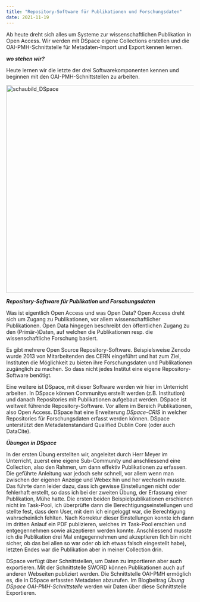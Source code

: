 ```yaml
---
title: "Repository-Software für Publikationen und Forschungsdaten"
date: 2021-11-19
---
```

Ab heute dreht sich alles um Systeme zur wissenschaftlichen Publikation in Open Access. Wir werden mit DSpace eigene Collections erstellen und die OAI-PMH-Schnittstelle für Metadaten-Import und Export kennen lernen.

***wo stehen wir?***

Heute lernen wir die letzte der drei Softwarekomponenten kennen und beginnen mit den OAI-PMH-Schnittstellen zu arbeiten.

<img width="557" alt="schaubild_DSpace" src="https://user-images.githubusercontent.com/74451681/151667270-688751c1-2061-48cf-9502-74ef533f02de.png">

***Repository-Software für Publikation und Forschungsdaten***

Was ist eigentlich Open Access und was Open Data?
Open Access dreht sich um Zugang zu Publikationen, vor allem wissenschaftlicher Publikationen. Open Data hingegen beschreibt den öffentlichen Zugang zu den (Primär-)Daten, auf welchen die Publikationen resp. die wissenschaftliche Forschung basiert.

Es gibt mehrere Open Source Repository-Software. Beispielsweise Zenodo wurde 2013 von Mitarbeitenden des CERN eingeführt und hat zum Ziel, Instituten die Möglichkeit zu bieten ihre Forschungsdaten und Publikationen zugänglich zu machen. So dass nicht jedes Institut eine eigene Repository-Software benötigt. 

Eine weitere ist DSpace, mit dieser Software werden wir hier im Unterricht arbeiten. In DSpace können Communitys erstellt werden (z.B. Institution) und danach Repositories mit Publikationen aufgebaut werden. DSpace ist weltweit führende Repository-Software. Vor allem im Bereich Publikationen, also Open Access. DSpace hat eine Erweiterung *DSpace-CRIS* in welcher Repositories für Forschungsdaten erfasst werden können. 
DSpace unterstützt den Metadatenstandard Qualified Dublin Core (oder auch DataCite).

***Übungen in DSpace***

In der ersten Übung erstellten wir, angeleitet durch Herr Meyer im Unterricht, zuerst eine eigene Sub-Community und anschliessend eine Collection, also den Rahmen, um dann effektiv Publikationen zu erfassen. Die geführte Anleitung war jedoch sehr schnell, vor allem wenn man zwischen der eigenen Anzeige und Webex hin und her wechseln musste. Das führte dann leider dazu, dass ich gewisse Einstellungen nicht oder fehlerhaft erstellt, so dass ich bei der zweiten Übung, der Erfassung einer Publikation, Mühe hatte. Die ersten beiden Beispielpublikationen erschienen nicht im Task-Pool, ich überprüfte dann die Berechtigungseinstellungen und stellte fest, dass dem User, mit dem ich eingeloggt war, die Berechtigung wahrscheinlich fehlten. Nach Korrektur dieser Einstellungen konnte ich dann im dritten Anlauf ein PDF publizieren, welches im Task-Pool erschien und entgegennehmen sowie akzeptieren werden konnte. Anschliessend musste ich die Publikation drei Mal entgegennehmen und akzeptieren (Ich bin nicht sicher, ob das bei allen so war oder ob ich etwas falsch eingestellt habe), letzten Endes war die Publikation aber in meiner Collection drin.

DSpace verfügt über Schnittstellen, um Daten zu importieren aber auch exportieren. Mit der Schnittstelle SWORD können Publikationen auch auf anderen Webseiten publiziert werden. Die Schnittstelle OAI-PMH ermöglich es, die in DSpace erfassten Metadaten abzurufen. Im Blogbeitrag *Übung DSpace OAI-PMH-Schnittstelle* werden wir Daten über diese Schnittstelle Exportieren.

